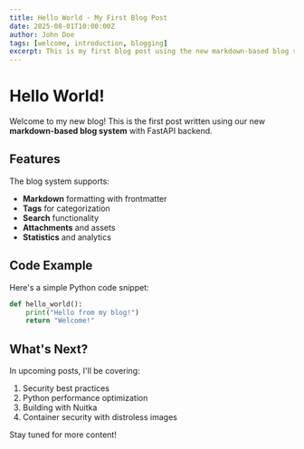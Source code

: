 ```yaml
---
title: Hello World - My First Blog Post
date: 2025-08-01T10:00:00Z
author: John Doe
tags: [welcome, introduction, blogging]
excerpt: This is my first blog post using the new markdown-based blog system!
---
```


# Hello World!

Welcome to my new blog! This is the first post written using our new **markdown-based blog system** with FastAPI backend.

## Features

The blog system supports:

- **Markdown** formatting with frontmatter
- **Tags** for categorization
- **Search** functionality
- **Attachments** and assets
- **Statistics** and analytics

## Code Example

Here's a simple Python code snippet:

```python
def hello_world():
    print("Hello from my blog!")
    return "Welcome!"
```

## What's Next?

In upcoming posts, I'll be covering:

1. Security best practices
2. Python performance optimization
3. Building with Nuitka
4. Container security with distroless images

Stay tuned for more content!